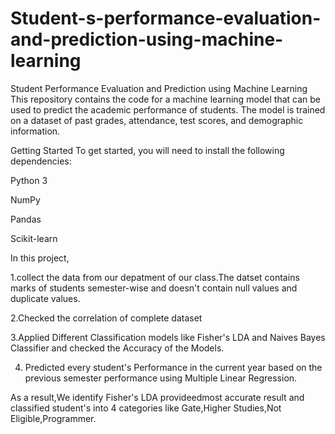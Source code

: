 # Student-s-performance-evaluation-and-prediction-using-machine-learning

Student Performance Evaluation and Prediction using Machine Learning
This repository contains the code for a machine learning model that can be used to predict the academic performance of students. The model is trained on a dataset of past grades, attendance, test scores, and demographic information.

Getting Started
To get started, you will need to install the following dependencies:

Python 3

NumPy

Pandas

Scikit-learn

In this project,


1.collect the data from our depatment of our class.The datset contains marks of students semester-wise and doesn't contain null values and duplicate values.


2.Checked the correlation of complete dataset


3.Applied Different Classification models like Fisher's LDA and Naives Bayes Classifier and checked the Accuracy of the Models.


4. Predicted every student's Performance in the current year based on the previous semester performance using Multiple Linear Regression.


As a result,We identify Fisher's LDA provideedmost accurate result and classified student's into 4 categories like Gate,Higher Studies,Not Eligible,Programmer.
